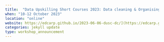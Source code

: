 ```yaml
---
title:  "Data Upskilling Short Courses 2023: Data cleaning & Organising with R"
when: "10-12 October 2023"
location: "online"
website: https://edcarp.github.io/2023-06-06-dusc-dc/](https://edcarp.github.io/2023-10-10-dusc-dc-r-online/
categories: jekyll update
type: workshop_announcement
---
```

